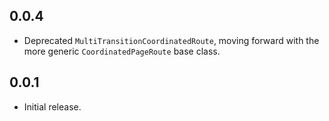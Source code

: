 ## 0.0.4

* Deprecated `MultiTransitionCoordinatedRoute`, moving forward with the more generic `CoordinatedPageRoute` base class.

## 0.0.1

* Initial release.
